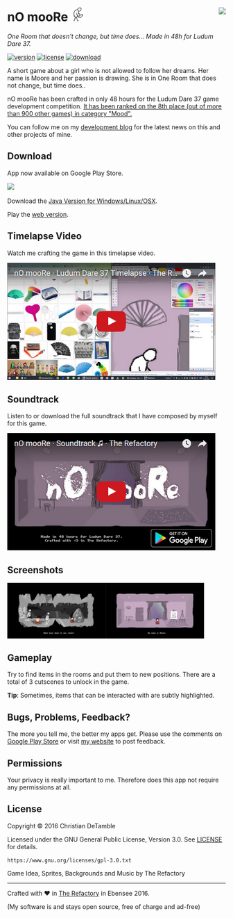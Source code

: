 # nO mooRe <img src="excluded-resources/ic_launcher2.png" height="32"> <a href="https://www.youtube.com/channel/UCShL6kEbNc02XjA89zsrtDQ"><img src="https://www.youtube.com/yt/brand/media/image/YouTube-icon-full_color.png" height="32px" align="right"></a>

*One Room that doesn't change, but time does... Made in 48h for Ludum Dare 37.*

[![version](https://img.shields.io/badge/version-1.3-2095ff.svg)](CHANGELOG.md)
[![license](https://img.shields.io/badge/license-GPL--3.0-2095ff.svg)](LICENSE.md)
[![download](https://img.shields.io/badge/download-playstore-2095ff.svg)](https://goo.gl/Lza6Z7)

A short game about a girl who is not allowed to follow her dreams. Her name is Moore and her passion is drawing. She is in One Room that does not change, but time does..

nO mooRe has been crafted in only 48 hours for the Ludum Dare 37 game development competition. <a href="http://ludumdare.com/compo/ludum-dare-37/?action=top&cat=Mood">It has been ranked on the 8th place (out of more than 900 other games) in category "Mood".</a>

You can follow me on my <a href="https://goo.gl/U0x1Fy">development blog</a> for the latest news on this and other projects of mine.

## Download

App now available on Google Play Store.

<a href="https://goo.gl/Lza6Z7"><img src="http://therefactory.bplaced.net/img/google-play-badge.png" width="180"></a>

Download the <a href="dist/nO%20mooRe.zip?raw=true">Java Version for Windows/Linux/OSX</a>.

Play the <a href="http://therefactory.bplaced.net/data/nomoore">web version</a>.

## Timelapse Video

Watch me crafting the game in this timelapse video. 

<a href="https://www.youtube.com/watch?v=TJMfletLmAo"><img src="excluded-resources/youtube1.png"></a>

## Soundtrack

Listen to or download the full soundtrack that I have composed by myself for this game. 

<a href="https://www.youtube.com/watch?v=k1211S-qUOw"><img src="excluded-resources/youtube2.png"></a>

## Screenshots

<a href="excluded-resources/screenshots/1.png"><img src="excluded-resources/screenshots/1.png" align="left" height="45%" width="45%" ></a>

<a href="excluded-resources/screenshots/2.png"><img src="excluded-resources/screenshots/2.png" height="45%" width="45%" ></a>

## Gameplay

Try to find items in the rooms and put them to new positions. There are a total of 3 cutscenes to unlock in the game.

**Tip**: Sometimes, items that can be interacted with are subtly highlighted.

## Bugs, Problems, Feedback?

The more you tell me, the better my apps get. Please use the comments on <a href="https://goo.gl/Lza6Z7">Google Play Store</a> or visit <a href="http://goo.gl/KvKHze">my website</a> to post feedback. 

## Permissions

Your privacy is really important to me. Therefore does this app not require any permissions at all.

## License

Copyright &copy; 2016 Christian DeTamble

Licensed under the GNU General Public License, Version 3.0. See [LICENSE](LICENSE) for details.

    https://www.gnu.org/licenses/gpl-3.0.txt


Game Idea, Sprites, Backgrounds and Music by The Refactory

***

Crafted with &hearts; in <a href="http://goo.gl/KvKHze">The Refactory</a> in Ebensee 2016.

(My software is and stays open source, free of charge and ad-free)

